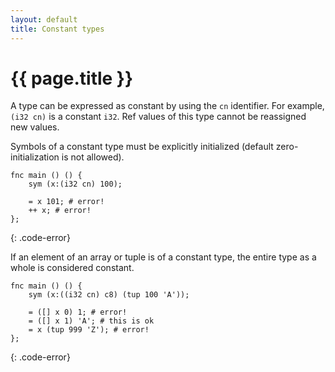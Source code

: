 ```yaml
---
layout: default
title: Constant types
---
```

# {{ page.title }}

A type can be expressed as constant by using the `cn` identifier. For example, `(i32 cn)` is a constant `i32`. Ref values of this type cannot be reassigned new values.

Symbols of a constant type must be explicitly initialized (default zero-initialization is not allowed).

```
fnc main () () {
    sym (x:(i32 cn) 100);

    = x 101; # error!
    ++ x; # error!
};
```
{: .code-error}

If an element of an array or tuple is of a constant type, the entire type as a whole is considered constant.

```
fnc main () () {
    sym (x:((i32 cn) c8) (tup 100 'A'));

    = ([] x 0) 1; # error!
    = ([] x 1) 'A'; # this is ok
    = x (tup 999 'Z'); # error!
};
```
{: .code-error}